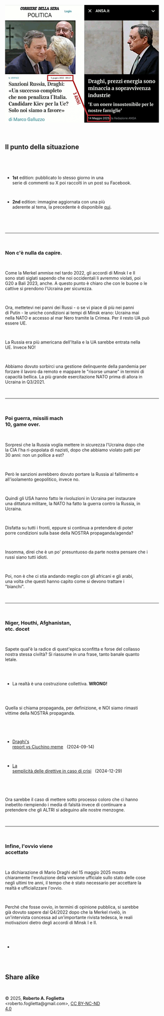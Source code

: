 <div id="firstdiv" created=":EN" style="max-width: 800px; margin: auto; white-space: pre-wrap; text-align: justify;">
<style>#printlink { display: inline; } @page { size: legal; margin: 0.50in 13.88mm 0.50in 13.88mm; zoom: 100%; } @media print { html { zoom: 100%; } }</style>

<div align="center"><img class="bwsketch" src="img/306-il-punto-della-situazione-con-la-russia.png" width="800"><br></div>

## Il punto della situazione

- **1st** edition: pubblicato lo stesso giorno in una serie di commenti su X poi raccolti in un post su Facebook.

- **2nd** edition: immagine aggiornata con una più aderente al tema, la precedente è disponibile [qui](img/306-il-punto-della-situazione-con-la-russia-old.jpg#?target=_blank).

---

### Non c'è nulla da capire.

Come la Merkel ammise nel tardo 2022, gli accordi di Minsk I e II sono stati siglati sapendo che noi occidentali li avremmo violati, poi G20 a Bali 2023, anche. A questo punto è chiaro che con le buone o le cattive si prendono l'Ucraina per sicurezza.

Ora, mettetevi nei panni dei Russi - o se vi piace di più nei panni di Putin - le uniche condizioni ai tempi di Minsk erano: Ucraina mai nella NATO e accesso al mar Nero tramite la Crimea. Per il resto UA può essere UE.

La Russia era più americana dell'Italia e la UA sarebbe entrata nella UE. Invece NO!

Abbiamo dovuto sorbirci una gestione delinquente della pandemia per forzare il lavoro da remoto e mappare le "risorse umane" in termini di capacità bellica. La più grande esercitazione NATO prima di allora in Ucraina in Q3/2021.

---

### Poi guerra, missili mach 10, game over.

Sorpresi che la Russia voglia mettere in sicurezza l'Ucraina dopo che la CIA l'ha ri-popolata di nazisti, dopo che abbiamo violato patti per 30 anni: non un pollice a est?

Però le sanzioni avrebbero dovuto portare la Russia al fallimento e all'isolamento geopolitico, invece no.

Quindi gli USA hanno fatto le rivoluzioni in Ucraina per instaurare una dittatura militare, la NATO ha fatto la guerra contro la Russia, in Ucraina.

Disfatta su tutti i fronti, eppure si continua a pretendere di poter porre condizioni sulla base della NOSTRA propaganda/agenda?

Insomma, direi che è un po' presuntuoso da parte nostra pensare che i russi siano tutti idioti.

Poi, non è che ci stia andando meglio con gli africani e gli arabi, una volta che questi hanno capito come si devono trattare i "bianchi".

---

### Niger, Houthi, Afghanistan, etc. docet

Sapete qual'è la radice di quest'epica sconfitta e forse del collasso nostra stessa civiltà? Si riassume in una frase, tanto banale quanto letale.

- La realtà è una costruzione collettiva. **WRONG!**

Quella si chiama propaganda, per definizione, e NOI siamo rimasti vittime della NOSTRA propaganda.

- [Draghi's report vs Ciuchino meme](https://robang74.github.io/chatgpt-answered-prompts/html/Draghi-report-vs-ciuchino-meme.html) &nbsp; (2024-09-14)

- [La semplicità delle direttive in caso di crisi](https://robang74.github.io/chatgpt-answered-prompts/html/la-semplicita-delle-direttive-in-caso-di-crisi.html) &nbsp; (2024-12-29)

Ora sarebbe il caso di mettere sotto processo coloro che ci hanno inebetito riempiendo i media di falsità invece di continuare a pretendere che gli ALTRI si adeguino alle nostre menzogne.

---

### Infine, l'ovvio viene accettato

La dichiarazione di Mario Draghi del 15 maggio 2025 mostra chiaramente l'evoluzione della versione ufficiale sullo stato delle cose negli ultimi tre anni, il tempo che è stato necessario per accettare la realtà e ufficializzare l'ovvio.

Perché che fosse ovvio, in termini di opinione pubblica, si sarebbe già dovuto sapere dal Q4/2022 dopo che la Merkel rivelò, in un'intervista concessa ad un'importante rivista tedesca,  le reali motivazioni dietro degli accordi di Minsk I e II.

+

## Share alike

&copy; 2025, **Roberto A. Foglietta** &lt;roberto.foglietta<span>@</span>gmail.com&gt;, [CC BY-NC-ND 4.0](https://creativecommons.org/licenses/by-nc-nd/4.0/)

</div>

